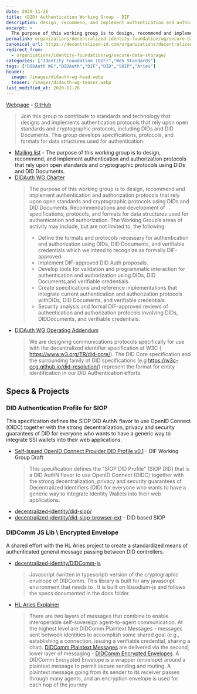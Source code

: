 ```yaml
---
date: 2020-11-26
title: (DID) Authentication Working Group - DIF 
description: design, recommend, and implement authentication and authorization protocols that rely upon open standards and cryptographic protocols using DIDs and DID Documents.
excerpt: >
  The purpose of this working group is to design, recommend and implement authentication and authorization protocols that rely upon open standards and cryptographic protocols using DIDs and DID Documents. Recommendations and development of specifications, protocols, and formats for data structures used for authentication and authorization.
permalink: organizations/decentralized-identity-foundation/wg/secure-data-storage/
canonical_url: https://decentralized-id.com/organizations/decentralized-identity-foundation/wg/secure-data-storage/
redirect_from: 
  - organizations/identity-foundation/wg/secure-data-storage/
categories: ["Identity Foundation (DIF)","Web Standards"]
tags: ["DIDAuth WG","DIDAuth","DIF","DID","SOIP","Aries"]
header:
  image: /images/didauth-wg-head.webp
  teaser: /images/didauth-wg-teaser.webp
last_modified_at: 2020-11-26
---
```


[Webpage](https://identity.foundation/working-groups/authentication.html) -  [GitHub](https://github.com/decentralized-identity/authentication-wg)

> Join this group to contribute to standards and technology that designs and implements authentication protocols that rely upon open standards and cryptographic protocols, including DIDs and DID Documents. This group develops specifications, protocols, and formats for data structures used for authentication.

* [Mailing list](https://dif.groups.io/g/didauth-wg) - The purpose of this working group is to design, recommend, and implement authentication and authorization protocols that rely upon open standards and cryptographic protocols using DIDs and DID Documents.
* [DIDAuth WG Charter](https://github.com/decentralized-identity/org/blob/master/Org%20documents/WG%20documents/DIF_DIDAuth_WG_charter_v1.pdf)
  > The purpose of this working group is to design, recommend and implement authentication and authorization protocols that rely upon open standards and cryptographic protocols using DIDs and DID Documents. Recommendations and development of specifications, protocols, and formats for data structures used for authentication and authorization. The Working Group’s areas of activity may include, but are not limited to, the following:
  > - Define the formats and protocols necessary for authentication and authorization using DIDs, DID Documents, and verifiable credentials which we intend to recognize as formally DIF-approved.
  > - Implement DIF-approved DID Auth proposals.
  > - Develop tools for validation and programmatic interaction for authentication and authorization using DIDs, DID Documents,and verifiable credentials.
  > - Create specifications and reference implementations that integrate current authentication and authorization protocols withDIDs, DID Documents, and verifiable credentials.
  > - Security analysis and formal DIF-approved reviews of authentication and authorization protocols involving DIDs, DIDDocuments, and verifiable credentials.
* [DIDAuth WG Operating Addendum](https://github.com/decentralized-identity/org/blob/master/Org%20documents/WG%20documents/DIF_DIDAuth_WG_Operating_Addendum_v1.pdf)
  > We are designing communications protocols specifically for use with the decentralized identifier specification at W3C (​https://www.w3.org/TR/did-core/​).  The DID Core specification and the surrounding family of DID specifications (e.g ​https://w3c-ccg.github.io/did-resolution/​) represent the format for entity identification in our DID Authentication efforts.

## Specs & Projects

### DID Authentication Profile for SIOP

This specification defines the SIOP DID AuthN flavor to use OpenID Connect (OIDC) together with the strong decentralization, privacy and security guarantees of DID for everyone who wants to have a generic way to integrate SSI wallets into their web applications.
                  
* [Self-Issued OpenID Connect Provider DID Profile v0.1](https://github.com/decentralized-identity/papers/blob/master/did-authn/siop/did-authn-siop-profile.md) - DIF Working Group Draft
  > This specification defines the "SIOP DID Profile" (SIOP DID) that is a DID AuthN flavor to use OpenID Connect (OIDC) together with the strong decentralization, privacy and security guarantees of Decentralized Identifiers (DID) for everyone who wants to have a generic way to integrate Identity Wallets into their web applications.
* [decentralized-identity/did-siop/](https://github.com/decentralized-identity/did-siop/)
* [decentralized-identity/did-siop-browser-ext](https://github.com/decentralized-identity/did-siop-browser-ext) - DID based SIOP

### DIDComm JS Lib \ Encrypted Envelope

A shared effort with the HL Aries project to create a standardized means of authenticated general message passing between DID controllers.           

* [decentralized-identity/DIDComm-js](https://github.com/decentralized-identity/DIDComm-js)
  > Javascript (written in typescript) version of the cryptographic envelope of DIDComm. This library is built for any javascript environment that needs to . It is built on libsodium-js and follows the specs documented in the docs folder.
- [HL Aries Explainer](https://github.com/hyperledger/aries-rfcs/blob/master/features/0019-encryption-envelope/README.md)
  > There are two layers of messages that combine to enable interoperable self-sovereign agent-to-agent communication. At the highest level are DIDComm Plaintext Messages - messages sent between identities to accomplish some shared goal (e.g., establishing a connection, issuing a verifiable credential, sharing a chat). [DIDComm Plaintext Messages](https://github.com/hyperledger/aries-rfcs/blob/master/features/0044-didcomm-file-and-mime-types/README.md#didcomm-messages-dm) are delivered via the second, lower layer of messaging - [DIDComm Encrypted Envelopes](https://github.com/hyperledger/aries-rfcs/blob/master/features/0044-didcomm-file-and-mime-types/README.md#didcomm-encrypted-envelope-dee). A DIDComm Encrypted Envelope is a wrapper (envelope) around a plaintext message to permit secure sending and routing. A plaintext message going from its sender to its receiver passes through many agents, and an encryption envelope is used for each hop of the journey